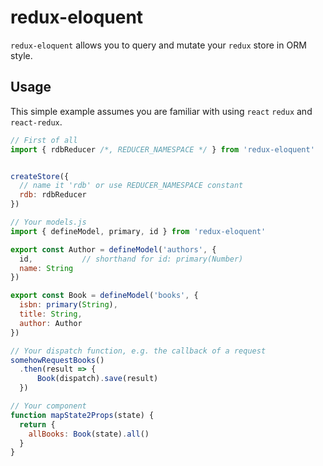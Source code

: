 # redux-eloquent

`redux-eloquent` allows you to query and mutate your `redux` store in ORM style.

## Usage
This simple example assumes you are familiar with using `react` `redux` and `react-redux`.
```js
// First of all
import { rdbReducer /*, REDUCER_NAMESPACE */ } from 'redux-eloquent'


createStore({
  // name it 'rdb' or use REDUCER_NAMESPACE constant
  rdb: rdbReducer
})
```
```js
// Your models.js
import { defineModel, primary, id } from 'redux-eloquent'

export const Author = defineModel('authors', {
  id,           // shorthand for id: primary(Number)
  name: String
})

export const Book = defineModel('books', {
  isbn: primary(String),
  title: String,
  author: Author
})
```
```js
// Your dispatch function, e.g. the callback of a request
somehowRequestBooks()
  .then(result => {
      Book(dispatch).save(result)
  })
```
```js
// Your component
function mapState2Props(state) {
  return {
    allBooks: Book(state).all()
  }
}
```
